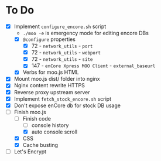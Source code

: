 # To Do

- [x] Implement `configure_encore.sh` script
  - `./moo -e` is emergency mode for editing encore DBs
  - [x] `@configure` properties
    - [x] 72 - `network_utils` - `port`
    - [x] 72 - `network_utils` - `webport`
    - [x] 72 - `network_utils` - `site`
    - [x] 147 - `enCore Xpress MOO Client` - `external_baseurl`
  - [x] Verbs for moo.js HTML
- [x] Mount moo.js dist/ folder into nginx
- [x] Nginx content rewrite HTTPS
- [x] Reverse proxy upstream server
- [x] Implement `fetch_stock_encore.sh` script
- [x] Don't expose enCore db for stock DB usage
- [ ] Finish moo.js
  - [ ] Finish code
    - [ ] console history
    - [x] auto console scroll
  - [x] CSS
  - [x] Cache busting
- [ ] Let's Encrypt
